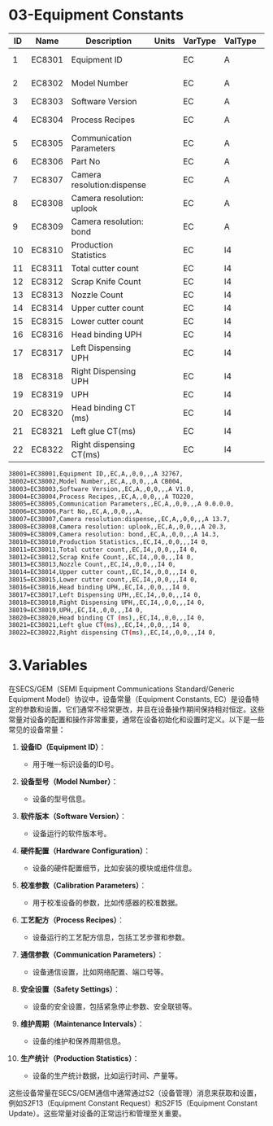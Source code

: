 # 03-Equipment Constants

| ID   | Name   | Description                | Units | VarType | ValType | EventID | Private | Persistant | Min  | Max  | Default   |
| ---- | ------ | -------------------------- | ----- | ------- | ------- | ------- | ------- | ---------- | ---- | ---- | --------- |
| 1    | EC8301 | Equipment ID               |       | EC      | A       |         | 0       | 0          |      |      | A 32767   |
| 2    | EC8302 | Model Number               |       | EC      | A       |         | 0       | 0          |      |      | A CB004   |
| 3    | EC8303 | Software Version           |       | EC      | A       |         | 0       | 0          |      |      | A V1.0    |
| 4    | EC8304 | Process Recipes            |       | EC      | A       |         | 0       | 0          |      |      | A TO220   |
| 5    | EC8305 | Communication Parameters   |       | EC      | A       |         | 0       | 0          |      |      | A 0.0.0.0 |
| 6    | EC8306 | Part No                    |       | EC      | A       |         | 0       | 0          |      |      | A         |
| 7    | EC8307 | Camera resolution:dispense |       | EC      | A       |         | 0       | 0          |      |      | A 13.7    |
| 8    | EC8308 | Camera resolution: uplook  |       | EC      | A       |         | 0       | 0          |      |      | A 20.3    |
| 9    | EC8309 | Camera resolution: bond    |       | EC      | A       |         | 0       | 0          |      |      | A 14.3    |
| 10   | EC8310 | Production Statistics      |       | EC      | I4      |         | 0       | 0          |      |      | I4 0      |
| 11   | EC8311 | Total cutter count         |       | EC      | I4      |         | 0       | 0          |      |      | I4 0      |
| 12   | EC8312 | Scrap Knife Count          |       | EC      | I4      |         | 0       | 0          |      |      | I4 0      |
| 13   | EC8313 | Nozzle Count               |       | EC      | I4      |         | 0       | 0          |      |      | I4 0      |
| 14   | EC8314 | Upper cutter count         |       | EC      | I4      |         | 0       | 0          |      |      | I4 0      |
| 15   | EC8315 | Lower cutter count         |       | EC      | I4      |         | 0       | 0          |      |      | I4 0      |
| 16   | EC8316 | Head binding UPH           |       | EC      | I4      |         | 0       | 0          |      |      | I4 0      |
| 17   | EC8317 | Left Dispensing UPH        |       | EC      | I4      |         | 0       | 0          |      |      | I4 0      |
| 18   | EC8318 | Right Dispensing UPH       |       | EC      | I4      |         | 0       | 0          |      |      | I4 0      |
| 19   | EC8319 | UPH                        |       | EC      | I4      |         | 0       | 0          |      |      | I4 0      |
| 20   | EC8320 | Head binding CT (ms)       |       | EC      | I4      |         | 0       | 0          |      |      | I4 0      |
| 21   | EC8321 | Left glue CT(ms)           |       | EC      | I4      |         | 0       | 0          |      |      | I4 0      |
| 22   | EC8322 | Right dispensing CT(ms)    |       | EC      | I4      |         | 0       | 0          |      |      | I4 0      |


```sh
38001=EC38001,Equipment ID,,EC,A,,0,0,,,A 32767,
38002=EC38002,Model Number,,EC,A,,0,0,,,A CB004,
38003=EC38003,Software Version,,EC,A,,0,0,,,A V1.0,
38004=EC38004,Process Recipes,,EC,A,,0,0,,,A TO220,
38005=EC38005,Communication Parameters,,EC,A,,0,0,,,A 0.0.0.0,
38006=EC38006,Part No,,EC,A,,0,0,,,A,
38007=EC38007,Camera resolution:dispense,,EC,A,,0,0,,,A 13.7,
38008=EC38008,Camera resolution: uplook,,EC,A,,0,0,,,A 20.3,
38009=EC38009,Camera resolution: bond,,EC,A,,0,0,,,A 14.3,
38010=EC38010,Production Statistics,,EC,I4,,0,0,,,I4 0,
38011=EC38011,Total cutter count,,EC,I4,,0,0,,,I4 0,
38012=EC38012,Scrap Knife Count,,EC,I4,,0,0,,,I4 0,
38013=EC38013,Nozzle Count,,EC,I4,,0,0,,,I4 0,
38014=EC38014,Upper cutter count,,EC,I4,,0,0,,,I4 0,
38015=EC38015,Lower cutter count,,EC,I4,,0,0,,,I4 0,
38016=EC38016,Head binding UPH,,EC,I4,,0,0,,,I4 0,
38017=EC38017,Left Dispensing UPH,,EC,I4,,0,0,,,I4 0,
38018=EC38018,Right Dispensing UPH,,EC,I4,,0,0,,,I4 0,
38019=EC38019,UPH,,EC,I4,,0,0,,,I4 0,
38020=EC38020,Head binding CT (ms),,EC,I4,,0,0,,,I4 0,
38021=EC38021,Left glue CT(ms),,EC,I4,,0,0,,,I4 0,
38022=EC38022,Right dispensing CT(ms),,EC,I4,,0,0,,,I4 0,
```


# 3.Variables

在SECS/GEM（SEMI Equipment Communications Standard/Generic Equipment Model）协议中，设备常量（Equipment Constants, EC）是设备特定的参数和设置，它们通常不经常更改，并且在设备操作期间保持相对恒定。这些常量对设备的配置和操作非常重要，通常在设备初始化和设置时定义。以下是一些常见的设备常量：

1. **设备ID（Equipment ID）**：
   - 用于唯一标识设备的ID号。

2. **设备型号（Model Number）**：
   - 设备的型号信息。

3. **软件版本（Software Version）**：
   - 设备运行的软件版本号。

4. **硬件配置（Hardware Configuration）**：
   - 设备的硬件配置细节，比如安装的模块或组件信息。

5. **校准参数（Calibration Parameters）**：
   - 用于校准设备的参数，比如传感器的校准数据。

6. **工艺配方（Process Recipes）**：
   - 设备运行的工艺配方信息，包括工艺步骤和参数。

7. **通信参数（Communication Parameters）**：
   - 设备通信设置，比如网络配置、端口号等。

8. **安全设置（Safety Settings）**：
   - 设备的安全设置，包括紧急停止参数、安全联锁等。

9. **维护周期（Maintenance Intervals）**：
   - 设备的维护和保养周期信息。

10. **生产统计（Production Statistics）**：
    - 设备的生产统计数据，比如运行时间、产量等。

这些设备常量在SECS/GEM通信中通常通过S2（设备管理）消息来获取和设置，例如S2F13（Equipment Constant Request）和S2F15（Equipment Constant Update）。这些常量对设备的正常运行和管理至关重要。

